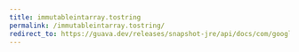 ```yaml
---
title: immutableintarray.tostring
permalink: /immutableintarray.tostring/
redirect_to: https://guava.dev/releases/snapshot-jre/api/docs/com/google/common/primitives/ImmutableIntArray.html#toString--
---
```


